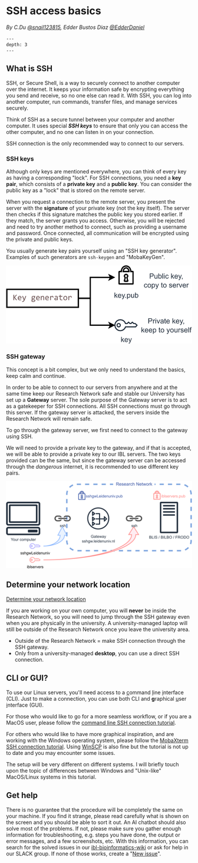 # SSH access basics

*By C.Du [@snail123815](https://github.com/snail123815), Edder Bustos Diaz [@EdderDaniel](https://github.com/EdderDaniel)*

```{contents}
---
depth: 3
---
```

## What is SSH

SSH, or Secure Shell, is a way to securely connect to another computer over the internet. It keeps your information safe by encrypting everything you send and receive, so no one else can read it. With SSH, you can log into another computer, run commands, transfer files, and manage services securely.

Think of SSH as a secure tunnel between your computer and another computer. It uses special ***SSH keys*** to ensure that only you can access the other computer, and no one can listen in on your connection.

SSH connection is the only recommended way to connect to our servers.

### SSH keys

Although only keys are mentioned everywhere, you can think of every key as having a corresponding "lock". For SSH connections, you need a **key pair**, which consists of a **private key** and a **public key**. You can consider the public key as a "lock" that is stored on the remote server.

When you request a connection to the remote server, you present the server with the **signature** of your private key (not the key itself). The server then checks if this signature matches the public key you stored earlier. If they match, the server grants you access. Otherwise, you will be rejected and need to try another method to connect, such as providing a username and password. Once connected, all communication will be encrypted using the private and public keys.

You usually generate key pairs yourself using an "SSH key generator". Examples of such generators are `ssh-keygen` and "MobaKeyGen".

![ssh key pair illustration](../_static/images/ssh_keygen_drawing.svg)

### SSH gateway

This concept is a bit complex, but we only need to understand the basics, keep calm and continue.

In order to be able to connect to our servers from anywhere and at the same time keep our Research Network safe and stable our University has set up a **Gateway** server. The sole purpose of the Gateway server is to act as a gatekeeper for SSH connections. All SSH connections must go through this server. If the gateway server is attacked, the servers inside the Research Network will remain safe.

To go through the gateway server, we first need to connect to the gateway using SSH.

We will need to provide a private key to the gateway, and if that is accepted, we will be able to provide a private key to our IBL servers. The two keys provided can be the same, but since the gateway server can be accessed through the *dangerous* internet, it is recommended to use different key pairs.

![IBL server infrastructure](../_static/images/ssh_jump_drawing.svg)

## Determine your network location

[Determine your network location](../IBL_servers/Intro.md#determine-your-network-location)

If you are working on your own computer, you will **never** be inside the Research Network, so you will need to jump through the SSH gateway even when you are physically in the university. A university-managed laptop will still be outside of the Research Network once you leave the university area.

- Outside of the Research Network = make SSH connection through the SSH gateway.
- Only from a university-managed **desktop**, you can use a direct SSH connection.

## CLI or GUI?

To use our Linux servers, you'll need access to a <u>c</u>ommand <u>l</u>ine <u>i</u>nterface (CLI). Just to make a connection, you can use both CLI and **g**raphical <u>u</u>ser <u>i</u>nterface (GUI).

For those who would like to go for a more seamless workflow, or if you are a MacOS user, please follow the [command line SSH connection tutorial](./ssh%20access%20command%20line.md).

For others who would like to have more graphical inspiration, and are working with the Windows operating system, please follow the [MobaXterm SSH connection tutorial](./ssh%20access%20mobaxterm.md). Using [WinSCP](./ssh%20access%20winscp.md) is also fine but the tutorial is not up to date and you may encounter some issues.

The setup will be very different on different systems. I will briefly touch upon the topic of differences between Windows and "Unix-like" MacOS/Linux systems in this tutorial.

## Get help

There is no guarantee that the procedure will be completely the same on your machine. If you find it strange, please read carefully what is shown on the screen and you should be able to sort it out. An AI chatbot should also solve most of the problems. If not, please make sure you gather enough information for troubleshooting, e.g. steps you have done, the output or error messages, and a few screenshots, etc. With this information, you can search for the solved issues in our [ibl-bioinformatics-wiki](https://github.com/ibl-bioinfo/IBL-bioinformatics-wiki/issues) or ask for help in our SLACK group. If none of those works, create a "[New issue](https://github.com/ibl-bioinfo/IBL-bioinformatics-wiki/issues)".